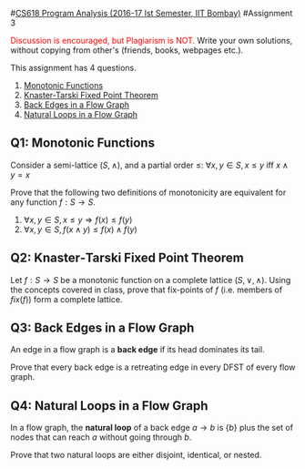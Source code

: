 #[CS618 Program Analysis (2016-17 Ist Semester, IIT Bombay)][cs618] <a id="top"/>
#Assignment 3

<font color="red">Discussion is encouraged, but Plagiarism is NOT.</font> Write your own solutions, without copying from other's (friends, books, webpages etc.).

This assignment has 4 questions.

  1. [Monotonic Functions](#monotone)
  2. [Knaster-Tarski Fixed Point Theorem](#tarski)
  3. [Back Edges in a Flow Graph](#back)
  4. [Natural Loops in a Flow Graph](#loop)

## Q1: Monotonic Functions <a id="#monotone"/>

Consider a semi-lattice $(S, \wedge)$, and a partial order $\leq$:
$\forall x, y \in S, x \leq y$ iff $x \wedge y = x$

Prove that the following two definitions of monotonicity are
equivalent for any function $f:S \rightarrow S$.

 1. $\forall x, y \in S, x \leq y \Rightarrow f(x) \leq f(y)$
 2. $\forall x, y \in S, f(x \wedge y) \leq f(x) \wedge f(y)$

## Q2: Knaster‐Tarski Fixed Point Theorem <a id="#tarski"/>

Let $f:S \rightarrow S$ be a monotonic function on a complete lattice
$(S, \vee,\wedge)$. Using the concepts covered in class, prove that
fix-points of $f$ (i.e. members of $fix(f)$) form a complete lattice.

## Q3: Back Edges in a Flow Graph <a id="#back"/>

An edge in a flow graph is a __back edge__ if its head dominates its tail.

Prove that every back edge is a retreating edge in every DFST of every
flow graph.

## Q4: Natural Loops in a Flow Graph <a id="#loop"/>

 In a flow graph, the __natural loop__ of a back edge $a\rightarrow b$ is $\{b\}$ plus
 the set of nodes that can reach $a$ without going through $b$.

 Prove that two natural loops are either disjoint, identical, or nested.

[cs618]:	http://www.cse.iitb.ac.in/~karkare/cs618